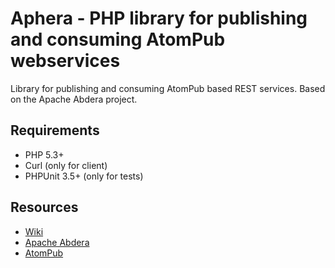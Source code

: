 # Aphera - PHP library for publishing and consuming AtomPub webservices

Library for publishing and consuming AtomPub based REST services. Based on the
Apache Abdera project.

## Requirements

* PHP 5.3+
* Curl (only for client)
* PHPUnit 3.5+ (only for tests)

## Resources

* [Wiki](http://github.com/martinvium/aphera/wiki/)
* [Apache Abdera](http://abdera.apache.org/)
* [AtomPub](http://www.atomenabled.org/)